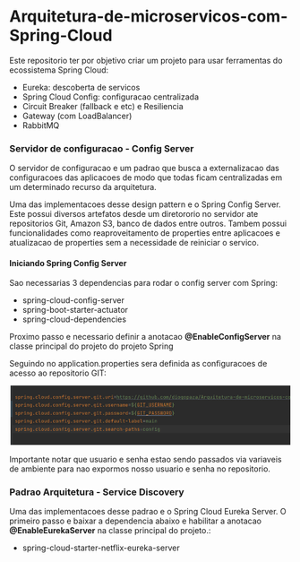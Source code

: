# Arquitetura-de-microservicos-com-Spring-Cloud

<p>Este repositorio ter por objetivo criar um projeto para usar ferramentas do ecossistema Spring Cloud:
<ul>
  <li>Eureka: descoberta de servicos</li>
  <li>Spring Cloud Config: configuracao centralizada</li>
  <li>Circuit Breaker (fallback e etc) e Resiliencia</li>
  <li>Gateway (com LoadBalancer)</li>
  <li>RabbitMQ</li>
  
</ul>

</p>
<h3>Servidor de configuracao - Config Server</h3>
<p>O servidor de configuracao e um padrao que busca a externalizacao das configuracoes das aplicacoes de modo que todas
ficam centralizadas em um determinado recurso da arquitetura.</p>
<p>Uma das implementacoes desse design pattern e o Spring Config Server. Este possui diversos artefatos desde um diretororio no servidor ate repositorios Git, Amazon S3, banco de dados entre outros. Tambem possui funcionalidades como reaproveitamento de properties entre aplicacoes e atualizacao de properties sem a necessidade de reiniciar o servico.</p>
<h4>Iniciando Spring Config Server</h4>
<p>Sao necessarias 3 dependencias para rodar o config server com Spring:
  <ul>
    <li>spring-cloud-config-server</li>
    <li>spring-boot-starter-actuator</li>
    <li>spring-cloud-dependencies</li>
  </ul>
<p>Proximo passo e necessario definir a anotacao <strong>@EnableConfigServer</strong> na classe principal do projeto do projeto Spring</p>
<p>Seguindo no application.properties sera definida as configuracoes de acesso ao repositorio GIT:
  <p align="center">
  <img src="images/application-01.png" width="500" alt="Logo do projeto">
</p>
  Importante notar que usuario e senha estao sendo passados via variaveis de ambiente para nao expormos nosso usuario e senha no repositorio.
</p>
</p>

<h3>Padrao Arquitetura - Service Discovery</h3>
<p>Uma das implementacoes desse padrao e o Spring Cloud Eureka Server. O primeiro passo e baixar a dependencia abaixo e habilitar a anotacao 
  <strong>@EnableEurekaServer</strong> na classe principal do projeto.:
   <ul>
    <li>spring-cloud-starter-netflix-eureka-server</li>
   
  </ul>

</p>


